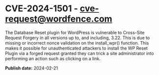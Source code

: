 # CVE-2024-1501 - cve-request@wordfence.com

The Database Reset plugin for WordPress is vulnerable to Cross-Site Request Forgery in all versions up to, and including, 3.22. This is due to missing or incorrect nonce validation on the install_wpr() function. This makes it possible for unauthenticated attackers to install the WP Reset Plugin via a forged request granted they can trick a site administrator into performing an action such as clicking on a link.

**Publish date:** 2024-02-21
